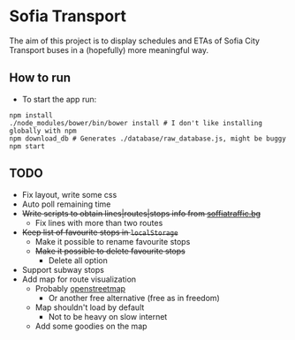 # Sofia Transport
The aim of this project is to display schedules and ETAs of Sofia City Transport buses in a (hopefully) more meaningful way.

## How to run
- To start the app run:

```
npm install
./node_modules/bower/bin/bower install # I don't like installing globally with npm
npm download_db # Generates ./database/raw_database.js, might be buggy
npm start
```

## TODO
- Fix layout, write some css
- Auto poll remaining time
- ~~Write scripts to obtain lines|routes|stops info from [soffiatraffic.bg]()~~
  - Fix lines with more than two routes
- ~~Keep list of favourite stops in `localStorage`~~
  - Make it possible to rename favourite stops
  - ~~Make it possible to delete favourite stops~~
    - Delete all option
- Support subway stops
- Add map for route visualization
  - Probably [openstreetmap](http://www.openstreetmap.org/)
    - Or another free alternative (free as in freedom)
  - Map shouldn't load by default
    - Not to be heavy on slow internet
  - Add some goodies on the map
